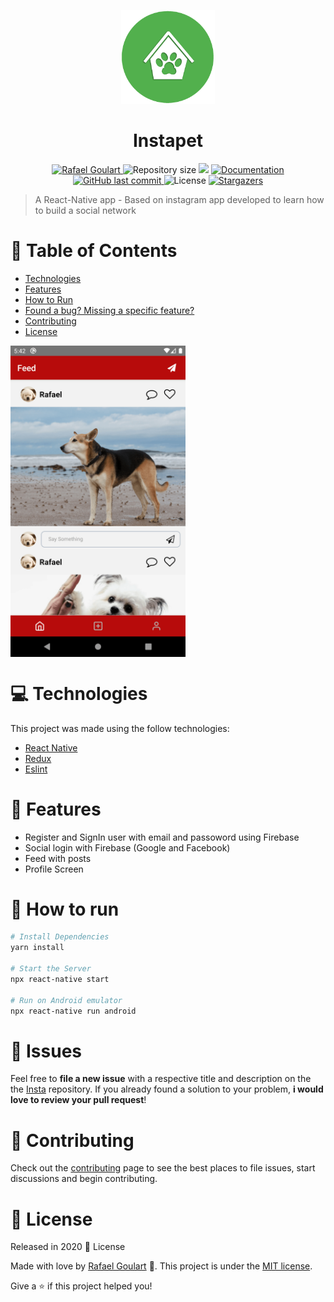<p align="center">
   <img src="https://github.com/RafaelGoulartB/Instapet/blob/master/.github/logo.png" width="150"/>
</p>
<h1 align="center">Instapet</h1>

<p align="center">	
   <a href="https://www.linkedin.com/in/rafael-goulartb/">
      <img alt="Rafael Goulart" src="https://img.shields.io/badge/-RafaelGoulartB-B70B0B?style=flat&logo=Linkedin&logoColor=white" />
   </a>
  <img alt="Repository size" src="https://img.shields.io/github/repo-size/RafaelGoulartB/Instapet?color=B70B0B">

  <img src="https://img.shields.io/badge/version-1.0.0-B70B0B.svg?cacheSeconds=2592000" />
  <a href="https://github.com/RafaelGoulartB/Instapet#readme">
    <img alt="Documentation" src="https://img.shields.io/badge/documentation-yes-B70B0B.svg" target="_blank" />
  </a>
   <a href="https://github.com/RafaelGoulartB/Instapet/commits/master">
      <img alt="GitHub last commit" src="https://img.shields.io/github/last-commit/RafaelGoulartB/Instapet?color=B70B0B">
  </a> 
  <img alt="License" src="https://img.shields.io/badge/license-MIT-B70B0B">
   <a href="https://github.com/RafaelGoulartB/Instapet/stargazers">
      <img alt="Stargazers" src="https://img.shields.io/github/stars/RafaelGoulartB/Instapet?color=B70B0B&logo=github">
   </a>
</p>

> A React-Native app - Based on instagram app developed to learn how to build a social network

# :pushpin: Table of Contents

* [Technologies](#computer-technologies)
* [Features](#rocket-features)
* [How to Run](#construction_worker-how-to-run)
* [Found a bug? Missing a specific feature?](#bug-issues)
* [Contributing](#tada-contributing)
* [License](#closed_book-license)

<div style="display: flex; flex-direction: "row";">
  <img src="https://github.com/RafaelGoulartB/Instapet/blob/master/.github/feed.png" width="280">
</div>

# :computer: Technologies
This project was made using the follow technologies:
<ul>
  <li><a href="https://reactnative.dev/">React Native</a></li>
  <li><a href="https://redux.js.org/introduction/getting-started">Redux</a></li>
  <li><a href="https://eslint.org/">Eslint</a></li>
</ul>

# :rocket: Features

* Register and SignIn user with email and passoword using Firebase
* Social login with Firebase (Google and Facebook)
* Feed with posts
* Profile Screen


# :construction_worker: How to run
```sh
# Install Dependencies
yarn install

# Start the Server
npx react-native start

# Run on Android emulator
npx react-native run android
```


# :bug: Issues

Feel free to **file a new issue** with a respective title and description on the the [Insta](https://github.com/RafaelGoulartB/RandomApp/issues) repository. If you already found a solution to your problem, **i would love to review your pull request**!

# :tada: Contributing

Check out the [contributing](https://github.com/RafaelGoulartB/Instapet/blob/master/CONTRIBUTING.md) page to see the best places to file issues, start discussions and begin contributing.

# :closed_book: License

Released in 2020 :closed_book: License

Made with love by [Rafael Goulart](https://github.com/RandomApp) 🚀.
This project is under the [MIT license](https://github.com/RafaelGoulartB/RandomApp/master/LICENSE).


Give a ⭐️ if this project helped you!

